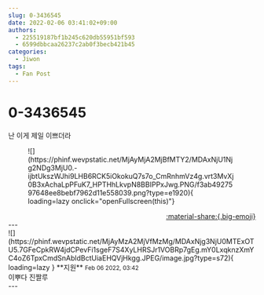```yaml
---
slug: 0-3436545
date: 2022-02-06 03:41:02+09:00
authors:
  - 225519187bf1b245c620db55951bf593
  - 6599dbbcaa26237c2ab0f3becb421b45
categories:
  - Jiwon
tags:
  - Fan Post
---
```


# 0-3436545

<div class="post-container" markdown="1">
<div class="content-container md-sidebar__scrollwrap" markdown="1">

난 이게 제일 이쁘더라
<figure markdown="1">
![](https://phinf.wevpstatic.net/MjAyMjA2MjBfMTY2/MDAxNjU1Njg2NDg3MjU0.-ijbtUkszWJhi9LHB6RCK5iOkokuQ7s7o_CmRnhmVz4g.vrt3MvXj0B3xAchaLpPFuK7_HPTHhLkvpN8BBIPPxJwg.PNG/f3ab4927597648ee8bebf7962d11e558039.png?type=e1920){ loading=lazy onclick="openFullscreen(this)"}
</figure>


</div>
</div>

<div style="text-align: right;" markdown="1">
<a href="https://weverse.io/fromis9/fanpost/0-3436545" style="text-align: right;">:material-share:{.big-emoji}</a>
</div>
---

<div class="comments-container md-sidebar__scrollwrap" markdown="1">
<div class="comment" markdown="1">
<div class='id-container' markdown="1">
![](https://phinf.wevpstatic.net/MjAyMzA2MjVfMzMg/MDAxNjg3NjU0MTExOTU5.7GFeCpkRW4jdCPevFi1sgeF7S4XyLHRSJr1VOBRp7gEg.mY0LxqknzXmYC4oZ6TpxCmdSnAbldBctUiaEHQVjHkgg.JPEG/image.jpg?type=s72){ loading=lazy }
**<span class="artist">지원</span>** <small>Feb 06 2022, 03:42</small><br>
</div>
<div class='comment-body' markdown="1">
이뿌다 진짤루
</div>
</div>
</div>
---
